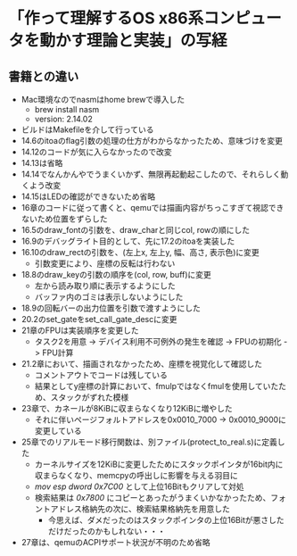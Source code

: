 # 「作って理解するOS x86系コンピュータを動かす理論と実装」の写経

## 書籍との違い

* Mac環境なのでnasmはhome brewで導入した
    * brew install nasm
    * version: 2.14.02
* ビルドはMakefileを介して行っている
* 14.6のitoaのflag引数の処理の仕方がわからなかったため、意味づけを変更
* 14.12のコードが気に入らなかったので改変
* 14.13は省略
* 14.14でなんかんやでうまくいかず、無限再起動起こしたので、それらしく動くよう改変
* 14.15はLEDの確認ができないため省略
* 16章のコードに従って書くと、qemuでは描画内容がちっこすぎて視認できないため位置をずらした
* 16.5のdraw_fontの引数を、draw_charと同じcol, rowの順にした
* 16.9のデバッグライト目的として、先に17.2のitoaを実装した
* 16.10のdraw_rectの引数を、(左上x, 左上y, 幅、高さ, 表示色)に変更
    * 引数変更により、座標の反転は行わない
* 18.8のdraw_keyの引数の順序を(col, row, buff)に変更
    * 左から読み取り順に表示するようにした
    * バッファ内のゴミは表示しないようにした
* 18.9の回転バーの出力位置を引数で渡すようにした
* 20.2のset_gateをset_call_gate_descに変更
* 21章のFPUは実装順序を変更した
    * タスク2を用意 -> デバイス利用不可例外の発生を確認 -> FPUの初期化 -> FPU計算
* 21.2章において、描画されなかったため、座標を視覚化して確認した
    * コメントアウトでコードは残している
    * 結果としてy座標の計算において、fmulpではなくfmulを使用していたため、スタックがずれた模様
* 23章で、カネールが8KiBに収まらなくなり12KiBに増やした
    * それに伴いページフォルトアドレスを0x0010_7000 -> 0x0010_9000に変更している
* 25章でのリアルモード移行関数は、別ファイル(protect_to_real.s)に定義した
    * カーネルサイズを12KiBに変更したためにスタックポインタが16bit内に収まらなくなり、memcpyの呼出しに影響を与える羽目に
    * *mov esp dword 0x7C00* として上位16Bitもクリアして対処
    * 検索結果は *0x7800* にコピーとあったがうまくいかなかったため、フォントアドレス格納先の次に、検索結果格納先を用意した
        * 今思えば、ダメだったのはスタックポインタの上位16Bitが悪さしただけだったのかもしれない・・・
* 27章は、qemuのACPIサポート状況が不明のため省略
